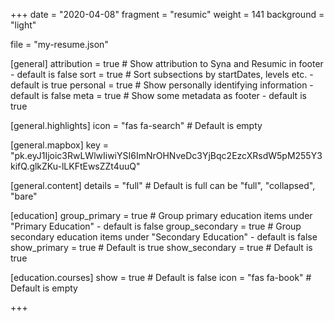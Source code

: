 +++
date = "2020-04-08"
fragment = "resumic"
weight = 141
background = "light"

file = "my-resume.json"

[general]
  attribution = true # Show attribution to Syna and Resumic in footer - default is false
  sort = true # Sort subsections by startDates, levels etc. - default is true
  personal = true # Show personally identifying information - default is false
  meta = true # Show some metadata as footer - default is true

  [general.highlights]
    icon = "fas fa-search" # Default is empty

  [general.mapbox]
    key = "pk.eyJ1Ijoic3RwLWlwIiwiYSI6ImNrOHNveDc3YjBqc2EzcXRsdW5pM255Y3kifQ.glkZKu-lLKFtEwsZZt4uuQ"

  [general.content]
    details = "full" # Default is full can be "full", "collapsed", "bare"

[education]
    group_primary = true # Group primary education items under "Primary Education" - default is false
    group_secondary = true # Group secondary education items under "Secondary Education" - default is false
    show_primary = true # Default is true
    show_secondary = true # Default is true

  [education.courses]
    show = true # Default is false
    icon = "fas fa-book" # Default is empty

+++
